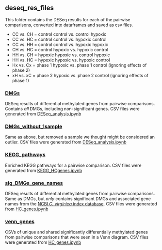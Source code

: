 ## deseq_res_files

This folder contains the DESeq results for each of the pairwise comparisons, converted into dataframes and saved as csv files. 

- CC vs. CH = control control vs. control hypoxic
- CC vs. HC = control control vs. hypoxic control
- CC vs. HH = control control vs. hypoxic hypoxic
- CH vs. HC = control hypoxic vs. hypoxic control
- HH vs. CH = hypoxic hypoxic vs. control hypoxic
- HH vs. HC = hypoxic hypoxic vs. hypoxic control
- Hx vs. Cx = phase 1 hypoxic vs. phase 1 control (ignoring effects of phase 2)
- xH vs. xC = phase 2 hypoxic vs. phase 2 control (ignoring effects of phase 1)

### [DMGs](https://github.com/jgmcdonough/CE18_methylRAD_analysis/tree/master/analysis/deseq_res_files/DMGs)
DESeq results of differential methylated genes from pairwise comparisons. Contains *all* DMGs, including non-significant genes. CSV files were generated from [DESeq_analysis.ipynb](https://github.com/jgmcdonough/CE18_methylRAD_analysis/blob/master/analysis/DMGs_analysis/DESeq_analysis.ipynb)


### [DMGs_without_1sample](https://github.com/jgmcdonough/CE18_methylRAD_analysis/tree/master/analysis/deseq_res_files/DMGs_without_1sample)
Same as above, but removed a sample we thought might be considered an outlier. CSV files were generated from [DESeq_analysis.ipynb](https://github.com/jgmcdonough/CE18_methylRAD_analysis/blob/master/analysis/DMGs_analysis/DESeq_analysis.ipynb)


### [KEGG_pathways](https://github.com/jgmcdonough/CE18_methylRAD_analysis/tree/master/analysis/deseq_res_files/KEGG_pathways)
Enriched KEGG pathways for a pairwise comparison. CSV files were generated from [KEGG_HCgenes.ipynb](https://github.com/jgmcdonough/CE18_methylRAD_analysis/blob/master/analysis/DMGs_analysis/KEGG_HCgenes.ipynb)


### [sig_DMGs_gene_names](https://github.com/jgmcdonough/CE18_methylRAD_analysis/tree/master/analysis/deseq_res_files/sig_DMGs_gene_names)
DESeq results of differential methylated genes from pairwise comparisons. Same as DMGs, but *only* contains significant DMGs and associated gene names from the [NCBI *C. virginica* index database](https://ftp.ncbi.nlm.nih.gov/genomes/all/annotation_releases/6565/100/GCF_002022765.2_C_virginica-3.0/). CSV files were generated from [HC_genes.ipynb](https://github.com/jgmcdonough/CE18_methylRAD_analysis/blob/master/analysis/DMGs_analysis/HC_genes.ipynb)


### [venn_genes](https://github.com/jgmcdonough/CE18_methylRAD_analysis/tree/master/analysis/deseq_res_files/venn_genes)
CSVs of unique and shared significantly differentially methylated genes from pairwise comparisons that were seen in a Venn diagram. CSV files were generated from [HC_genes.ipynb](https://github.com/jgmcdonough/CE18_methylRAD_analysis/blob/master/analysis/DMGs_analysis/HC_genes.ipynb)
